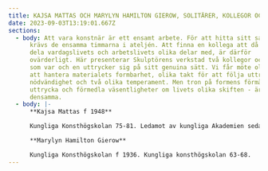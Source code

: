 ```yaml
---
title: KAJSA MATTAS OCH MARYLYN HAMILTON GIEROW, SOLITÄRER, KOLLEGOR OCH VÄNNER
date: 2023-09-03T13:19:01.667Z
sections:
  - body: Att vara konstnär är ett ensamt arbete. För att hitta sitt sanna språk
      krävs de ensamma timmarna i ateljén. Att finna en kollega att då och då
      dela vardagslivets och arbetslivets olika delar med, är därför
      ovärderligt. Här presenterar Skulptörens verkstad två kollegor och vänner
      som var och en uttrycker sig på sitt genuina sätt. Vi får möte olika sätt
      att hantera materialets formbarhet, olika takt för att följa uttryckets
      nödvändighet och två olika temperament. Men tron på formens förmåga att
      uttrycka och förmedla väsentligheter om livets olika skiften - är
      densamma.
  - body: |-
      **Kajsa Mattas f 1948**

      Kungliga Konsthögskolan 75-81. Ledamot av kungliga Akademien sedan 1989.

      **Marylyn Hamilton Gierow**

      Kungliga Konsthögskolan f 1936. Kungliga konsthögskolan 63-68.
---
```

